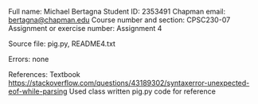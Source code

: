 Full name: Michael Bertagna
Student ID: 2353491
Chapman email: bertagna@chapman.edu
Course number and section: CPSC230-07
Assignment or exercise number: Assignment 4

Source file: pig.py, README4.txt

Errors: none

References:
Textbook
https://stackoverflow.com/questions/43189302/syntaxerror-unexpected-eof-while-parsing
Used class written pig.py code for reference
